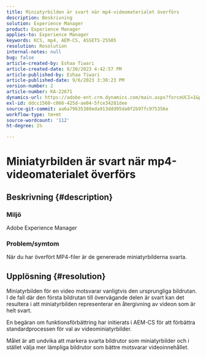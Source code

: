 ```yaml
---
title: Miniatyrbilden är svart när mp4-videomaterialet överförs
description: Beskrivning
solution: Experience Manager
product: Experience Manager
applies-to: Experience Manager
keywords: KCS, mp4, AEM-CS, ASSETS-25505
resolution: Resolution
internal-notes: null
bug: false
article-created-by: Eshaa Tiwari
article-created-date: 8/30/2023 4:42:57 PM
article-published-by: Eshaa Tiwari
article-published-date: 9/6/2023 3:30:23 PM
version-number: 2
article-number: KA-22671
dynamics-url: https://adobe-ent.crm.dynamics.com/main.aspx?forceUCI=1&pagetype=entityrecord&etn=knowledgearticle&id=4c7a4b44-5447-ee11-be6d-6045bd006793
exl-id: ddcc1560-c066-425d-ae04-5fce34281dee
source-git-commit: aa6a79635380eda913ddd95da0f2b97fc975356e
workflow-type: tm+mt
source-wordcount: '112'
ht-degree: 1%

---
```


# Miniatyrbilden är svart när mp4-videomaterialet överförs

## Beskrivning {#description}


### Miljö 

Adobe Experience Manager

### Problem/symtom

När du har överfört MP4-filer är de genererade miniatyrbilderna svarta.


## Upplösning {#resolution}


Miniatyrbilden för en video motsvarar vanligtvis den ursprungliga bildrutan. I de fall där den första bildrutan till övervägande delen är svart kan det resultera i att miniatyrbilden representerar en återgivning av videon som är helt svart.

En begäran om funktionsförbättring har initierats<b> </b>i AEM-CS för att förbättra standardprocessen för val av videominiatyrbilder.

Målet är att undvika att markera svarta bildrutor som miniatyrbilder och i stället välja mer lämpliga bildrutor som bättre motsvarar videoinnehållet.
